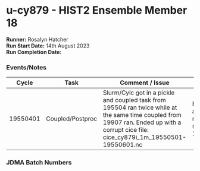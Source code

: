 # u-cy879 - HIST2 Ensemble Member 18

**Runner:**  Rosalyn Hatcher  
**Run Start Date:**  14th August 2023  
**Run Completion Date:**

### Events/Notes

| Cycle | Task | Comment / Issue | Action | Date |
| ---   | ---  | ---             | ---    | ---  |
| 19550401 | Coupled/Postproc  | Slurm/Cylc got in a pickle and coupled task from 195504 ran twice while at the same time coupled from 19907 ran.  Ended up with a corrupt cice file: cice_cy879i_1m_19550501-19550601.nc | Backtracked and restarted suite from 19550101 |  22/08/23  |

### JDMA Batch Numbers
